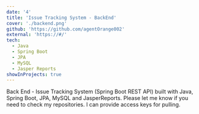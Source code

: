 ```yaml
---
date: '4'
title: 'Issue Tracking System - BackEnd'
cover: './backend.png'
github: 'https://github.com/agentOrange002'
external: 'https://#/'
tech:
  - Java
  - Spring Boot
  - JPA
  - MySQL
  - Jasper Reports
showInProjects: true
---
```


Back End - Issue Tracking System (Spring Boot REST API) built with Java, Spring Boot, JPA, MySQL and JasperReports. Please let me know if you need to check my repositories. I can provide access keys for pulling.

